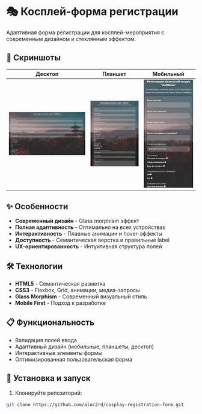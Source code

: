 # 🎭 Косплей-форма регистрации

Адаптивная форма регистрации для косплей-мероприятия с современным дизайном и стеклянным эффектом.

## 📸 Скриншоты

| Десктоп                                    | Планшет                                  | Мобильный                                |
| ------------------------------------------ | ---------------------------------------- | ---------------------------------------- |
| ![Desktop](assets/screenshots/desktop.png) | ![Tablet](assets/screenshots/tablet.png) | ![Mobile](assets/screenshots/mobile.png) |

## ✨ Особенности

- **Современный дизайн** - Glass morphism эффект
- **Полная адаптивность** - Оптимально на всех устройствах
- **Интерактивность** - Плавные анимации и hover-эффекты
- **Доступность** - Семантическая верстка и правильные label
- **UX-ориентированность** - Интуитивная структура полей

## 🛠 Технологии

- **HTML5** - Семантическая разметка
- **CSS3** - Flexbox, Grid, анимации, медиа-запросы
- **Glass Morphism** - Современный визуальный стиль
- **Mobile First** - Подход к разработке

## 📋 Функциональность

- Валидация полей ввода
- Адаптивный дизайн (мобильные, планшеты, десктоп)
- Интерактивные элементы формы
- Оптимизированная пользовательская форма

## 🚀 Установка и запуск

1. Клонируйте репозиторий:

```bash
git clone https://github.com/aluc2rd/cosplay-registration-form.git
```
